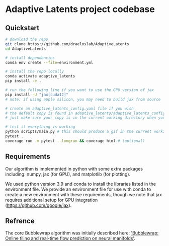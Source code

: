 # Adaptive Latents project codebase

## Quickstart
```bash
# download the repo
git clone https://github.com/draeloslab/AdaptiveLatents
cd AdaptiveLatents

# install dependencies
conda env create --file=environment.yml

# install the repo locally
conda activate adaptive_latents
pip install -e .

# run the following line if you want to use the GPU version of jax
pip install -U "jax[cuda12]"
# note: if using apple silicon, you may need to build jax from source

# create an adaptive_latents_config.yaml file if you wish
# the default copy is found in adaptive_latents/adaptive_latents_config.yaml
# just make sure your copy is in the current working directory when you import adaptive latents

# test if everything is working
python scripts/main.py # this should produce a gif in the current working directory
pytest .
coverage run -m pytest --longrun && coverage html # (optional)
```


## Requirements
Our algorithm is implemented in python with some extra packages including: numpy, jax (for GPU), and matplotlib (for plotting). 

We used python version 3.9 and conda to install the libraries listed in the environment file. 
We provide an environment file for use with conda to create a new environment with these requirements, though we note that jax requires additional setup for GPU integration (https://github.com/google/jax). 



## Refrence
The core Bubblewrap algorithm was initially described here: ['Bubblewrap: Online tiling and real-time flow prediction on neural manifolds'](https://proceedings.neurips.cc/paper/2021/hash/307eb8ee16198da891c521eca21464c1-Abstract.html).

[//]: # (## Refactor plan)

[//]: # (* the bubblewrap class should have a static run method in addition to BWRun)

[//]: # (* defalut_parameters and the default adaptive_latents_config.yaml should be united &#40;with a default?&#41;)

[//]: # (* I should move the filesystem-dependent files to a new repo or at least the scripts folder)

[//]: # (* move the `dataset_plots` notebook to a function)

[//]: # (* general pipeline component interface so we can share a logger?)

[//]: # (  * learn from sklearn?)

[//]: # (* log caching &#40;and make it local&#41;)

[//]: # (* make Indy dataset not have trailing zeros)

[//]: # (* src/ structure)

[//]: # (* hashable TimedDataSource?)